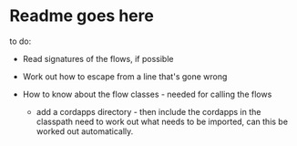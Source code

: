 # Readme goes here


to do: 

- Read signatures of the flows, if possible

- Work out how to escape from a line that's gone wrong

- How to know about the flow classes - needed for calling the flows


    - add a cordapps directory - then include the cordapps in the classpath need to work out what needs to be imported, can this be worked out automatically.


